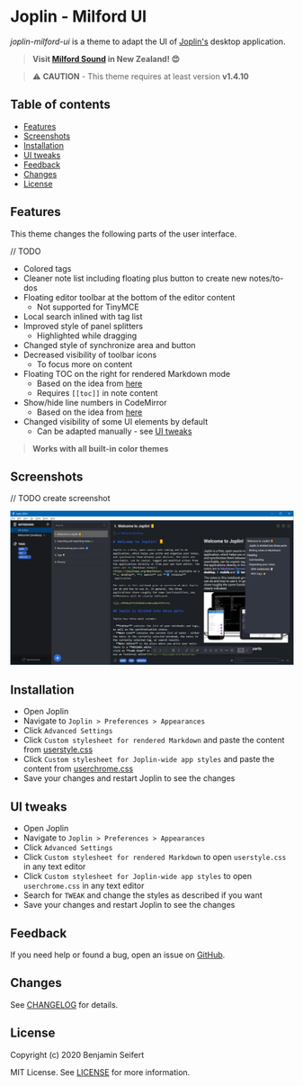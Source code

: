 # Joplin - Milford UI

_joplin-milford-ui_ is a theme to adapt the UI of [Joplin's](https://joplinapp.org/) desktop application.

> **Visit [Milford Sound](https://www.newzealand.com/int/milford-sound/) in New Zealand! :heart_eyes:**

> :warning: **CAUTION** - This theme requires at least version **v1.4.10**

## Table of contents

- [Features](#features)
- [Screenshots](#screenshots)
- [Installation](#installation)
- [UI tweaks](#ui-tweaks)
- [Feedback](#feedback)
- [Changes](#changes)
- [License](#license)

## Features

This theme changes the following parts of the user interface.

// TODO
- Colored tags
- Cleaner note list including floating plus button to create new notes/to-dos
- Floating editor toolbar at the bottom of the editor content
  - Not supported for TinyMCE
- Local search inlined with tag list
- Improved style of panel splitters
  - Highlighted while dragging
- Changed style of synchronize area and button
- Decreased visibility of toolbar icons
  - To focus more on content
- Floating TOC on the right for rendered Markdown mode
  - Based on the idea from [here](https://discourse.joplinapp.org/t/toc-as-the-sidebar/5979/34)
  - Requires `[[toc]]` in note content
- Show/hide line numbers in CodeMirror
  - Based on the idea from [here](https://discourse.joplinapp.org/t/option-to-show-line-numbers-in-editor/8313/22)
- Changed visibility of some UI elements by default
  - Can be adapted manually - see [UI tweaks](#ui-tweaks)

> **Works with all built-in color themes**

## Screenshots

// TODO create screenshot

![Dark Theme](./assets/main.png)

## Installation

- Open Joplin
- Navigate to `Joplin > Preferences > Appearances`
- Click `Advanced Settings`
- Click `Custom stylesheet for rendered Markdown` and paste the content from [userstyle.css](./theme/userstyle.css)
- Click `Custom stylesheet for Joplin-wide app styles` and paste the content from [userchrome.css](./theme/userchrome.css)
- Save your changes and restart Joplin to see the changes

## UI tweaks

- Open Joplin
- Navigate to `Joplin > Preferences > Appearances`
- Click `Advanced Settings`
- Click `Custom stylesheet for rendered Markdown` to open `userstyle.css` in any text editor
- Click `Custom stylesheet for Joplin-wide app styles` to open `userchrome.css` in any text editor
- Search for `TWEAK` and change the styles as described if you want
- Save your changes and restart Joplin to see the changes

## Feedback

If you need help or found a bug, open an issue on [GitHub](https://github.com/benji300/joplin-milford-ui/issues).

## Changes

See [CHANGELOG](./CHANGELOG.md) for details.

## License

Copyright (c) 2020 Benjamin Seifert

MIT License. See [LICENSE](./LICENSE) for more information.
